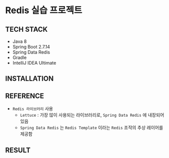 # Redis 실습 프로젝트

## TECH STACK
- Java 8
- Spring Boot 2.7.14
- Spring Data Redis
- Gradle
- IntelliJ IDEA Ultimate

## INSTALLATION

## REFERENCE
- `Redis 라이브러리` 사용
  - `Lettuce` : 가장 많이 사용되는 라이브러리로, `Spring Data Redis` 에 내장되어 있음
  - `Spring Data Redis` 는 `Redis Template` 이라는 `Redis` 조작의 추상 레이어를 제공함

## RESULT
